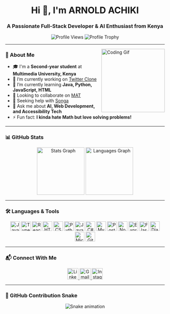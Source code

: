 <h1 align="center">Hi 👋, I'm ARNOLD ACHIKI</h1>
<h3 align="center">A Passionate Full-Stack Developer & AI Enthusiast from Kenya</h3>

<p align="center">
  <img src="https://komarev.com/ghpvc/?username=ARNOLDACHIKI&label=Profile%20Views&color=0e75b6&style=flat" alt="Profile Views" />
  <img src="https://github-profile-trophy.vercel.app/?username=ARNOLDACHIKI&theme=dracula&no-frame=true&row=1" alt="Profile Trophy" />
</p>

---

<img align="right" height="200" src="https://i.imgflip.com/65efzo.gif" alt="Coding Gif" />

### 🚀 About Me

- 🎓 I'm a **Second-year student** at **Multimedia University, Kenya**
- 🔭 I’m currently working on [Twitter Clone](https://github.com/ARNOLDACHIKI/twitter_clone)
- 🌱 I’m currently learning **Java, Python, JavaScript, HTML**
- 👯 Looking to collaborate on [MAT](https://github.com/ARNOLDACHIKI/matatu-app)
- 🤝 Seeking help with [Songa](https://github.com/ARNOLDACHIKI/Songa)
- 💬 Ask me about **AI, Web Development, and Accessibility Tech**
- ⚡ Fun fact: **I kinda hate Math but love solving problems!**

---

### 📊 GitHub Stats

<div align="center">
  <img src="https://github-readme-stats.vercel.app/api?username=ARNOLDACHIKI&show_icons=true&count_private=true&theme=dracula" height="150" alt="Stats Graph" />
  <img src="https://github-readme-stats.vercel.app/api/top-langs/?username=ARNOLDACHIKI&layout=compact&theme=dracula" height="150" alt="Languages Graph" />
</div>

---

### 🛠️ Languages & Tools

<div align="center">
  <img src="https://cdn.jsdelivr.net/gh/devicons/devicon/icons/javascript/javascript-original.svg" height="30" alt="JavaScript" />
  <img src="https://cdn.jsdelivr.net/gh/devicons/devicon/icons/typescript/typescript-original.svg" height="30" alt="TypeScript" />
  <img src="https://cdn.jsdelivr.net/gh/devicons/devicon/icons/react/react-original.svg" height="30" alt="React" />
  <img src="https://cdn.jsdelivr.net/gh/devicons/devicon/icons/html5/html5-original.svg" height="30" alt="HTML5" />
  <img src="https://cdn.jsdelivr.net/gh/devicons/devicon/icons/css3/css3-original.svg" height="30" alt="CSS3" />
  <img src="https://cdn.jsdelivr.net/gh/devicons/devicon/icons/python/python-original.svg" height="30" alt="Python" />
  <img src="https://cdn.jsdelivr.net/gh/devicons/devicon/icons/java/java-original.svg" height="30" alt="Java" />
  <img src="https://cdn.jsdelivr.net/gh/devicons/devicon/icons/csharp/csharp-original.svg" height="30" alt="C#" />
  <img src="https://cdn.jsdelivr.net/gh/devicons/devicon/icons/mysql/mysql-original.svg" height="30" alt="MySQL" />
  <img src="https://cdn.jsdelivr.net/gh/devicons/devicon/icons/postgresql/postgresql-original.svg" height="30" alt="PostgreSQL" />
  <img src="https://cdn.jsdelivr.net/gh/devicons/devicon/icons/nodejs/nodejs-original.svg" height="30" alt="Node.js" />
  <img src="https://cdn.jsdelivr.net/gh/devicons/devicon/icons/express/express-original.svg" height="30" alt="Express.js" />
  <img src="https://cdn.jsdelivr.net/gh/devicons/devicon/icons/flask/flask-original.svg" height="30" alt="Flask" />
  <img src="https://cdn.jsdelivr.net/gh/devicons/devicon/icons/django/django-original.svg" height="30" alt="Django" />
  <img src="https://cdn.jsdelivr.net/gh/devicons/devicon/icons/azure/azure-original.svg" height="30" alt="Microsoft Azure" />
  <img src="https://cdn.jsdelivr.net/gh/devicons/devicon/icons/git/git-original.svg" height="30" alt="Git" />
</div>

---

### 📬 Connect With Me

<div align="center">
  <a href="https://linkedin.com/in/arnoldachiki">
    <img src="https://img.shields.io/static/v1?message=LinkedIn&logo=linkedin&label=&color=0077B5&logoColor=white&labelColor=&style=for-the-badge" height="35" alt="LinkedIn" />
  </a>
  <a href="mailto:achikiarnold@gmail.com">
    <img src="https://img.shields.io/static/v1?message=Gmail&logo=gmail&label=&color=D14836&logoColor=white&labelColor=&style=for-the-badge" height="35" alt="Gmail" />
  </a>
  <a href="https://instagram.com/arnoldachiki">
    <img src="https://img.shields.io/static/v1?message=Instagram&logo=instagram&label=&color=E4405F&logoColor=white&labelColor=&style=for-the-badge" height="35" alt="Instagram" />
  </a>
</div>

---

### 🐍 GitHub Contribution Snake

<p align="center">
  <img src="https://raw.githubusercontent.com/ARNOLDACHIKI/ARNOLDACHIKI/output/snake.svg" alt="Snake animation" />
</p>
